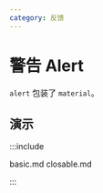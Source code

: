 ```yaml
---
category: 反馈
---
```


# 警告 Alert

`alert` 包装了 `material`。

## 演示

:::include

basic.md closable.md

:::